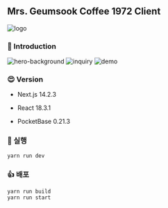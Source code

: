 ## Mrs. Geumsook Coffee 1972 Client

![logo](https://github.com/user-attachments/assets/3a9b1543-b9ea-4884-8547-8807d1b605fc)

### 🍩 Introduction

![hero-background](https://github.com/user-attachments/assets/e22b4b9b-2e2f-45d7-9fc8-ebe41896a969)
![inquiry](https://github.com/user-attachments/assets/63467bb5-fec2-45e1-994f-a0b2306a8199)
![demo](https://github.com/user-attachments/assets/13bb560a-5d82-46ff-be7a-758c15c1eecd)

### 😍 Version

- Next.js 14.2.3

- React 18.3.1

- PocketBase 0.21.3

### 👜 실행

```
yarn run dev
```

### 👍 배포

```
yarn run build
yarn run start
```
